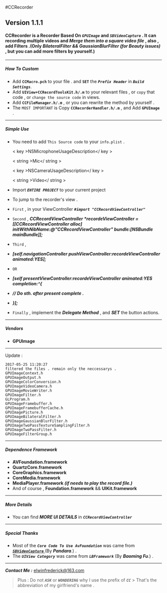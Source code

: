 #CCRecorder

## Version 1.1.1

#### CCRecorder is a Recorder Based On _**`GPUImage`**_ and _**`SBVideoCapture`**_ . It can recording multiple videos and _**Merge them into a square video file**_ , also , add Filters .(Only _BilateralFilter && GaussianBlurFilter (for Beauty issues)_ , but you can add more filters by yourself.)

---

##### How To Custom

-  Add **`CCMacro.pch`** to your file . and **`SET`** the _**`Prefix Header`**_ in _**`Build Settings`**_.
-  Add **`UIView+CCRecordToolsKit.h/.m`** to your relevant files , or `copy` that code , or `change the source code` in views.
-  Add **`CCFileManager.h/.m`** , or you can rewrite the method by yourself .
-  The `MOST IMPORTANT` is Copy **`CCRecorderHandler.h/.m`** , and Add **`GPUImage`** .

---

##### Simple Use

- You need to add `This Source code` to your `info.plist` .

	< key >NSMicrophoneUsageDescription</ key  >
	
	< string >Mic</ string >
	
	< key >NSCameraUsageDescription</ key >
	
	< string >Video</ string >

- Import _**`ENTIRE PROJECT`**_ to your current project
- To jump to the recorder's view .
- `First` , in your ViewController _**`#import "CCRecordViewController"`**_
- `Second` , _**CCRecordViewController *recordeViewController = [[CCRecordViewController alloc] initWithNibName:@"CCRecordViewController" bundle:[NSBundle mainBundle]];**_
- `Third` , 
- _**[self.navigationController pushViewController:recordeViewController animated:YES];**_ 
- `OR`
- _**[self presentViewController:recordeViewController animated:YES completion:^{**_
- _**// Do sth. after present complete .**_
- _**}];**_
- `Finally` , implement the _**Delegate Method**_ , and _**SET**_ the button actions.


---

##### Vendors

- **GPUImage**

---

Update :

	2017-05-25 11:20:27 
    filtered the files . remain only the neccessarys .
    GPUImageContext.h
    GPUImageOutput.h
    GPUImageColorConversion.h
    GPUImageVideoCamera.h
    GPUImageMovieWriter.h
    GPUImageFilter.h
    GLProgram.h
    GPUImageFramebuffer.h
    GPUImageFramebufferCache.h
    GPUImagePicture.h
    GPUImageBilateralFilter.h
    GPUImageGaussianBlurFilter.h
    GPUImageTwoPassTextureSamplingFilter.h
    GPUImageTwoPassFilter.h
    GPUImageFilterGroup.h

---

##### Dependence Framework

- **AVFoundation.framework**
- **QuartzCore.framework**
- **CoreGraphics.framework**
- **CoreMedia.framework**
- **MediaPlayer.framework** _**(if needs to play the record file.)**_
- And of course , **Foundation.framework** && **UIKit.framework**

---
##### More Details
- You can find _**MORE UI DETAILS**_ in _**`CCRecordViewController`**_

---

##### Special Thanks

- Most of the _**`Core Code To Use AvFoundation`**_ was came from [_**`SBVideoCapture`**_ ](https://github.com/PandaraWen/SBVideoCaptureDemo) (By _**Pandara**_.) .
- The _**`UIView Category`**_ was came from _**`LBFramework`**_ (By _**Baoming Fu**_.) .

---

_**Contact Me :**_ <elwinfrederick@163.com> 

> Plus : Do not _**`ASK`**_ or _**`WONDERING`**_ why I use the prefix of _**`CC`**_ &gt; That's the abbreviation of my girlfriend's name .
    
    
